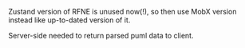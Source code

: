 Zustand version of RFNE is unused now(!), so then use MobX version instead like up-to-dated version of it.

Server-side needed to return parsed puml data to client.

